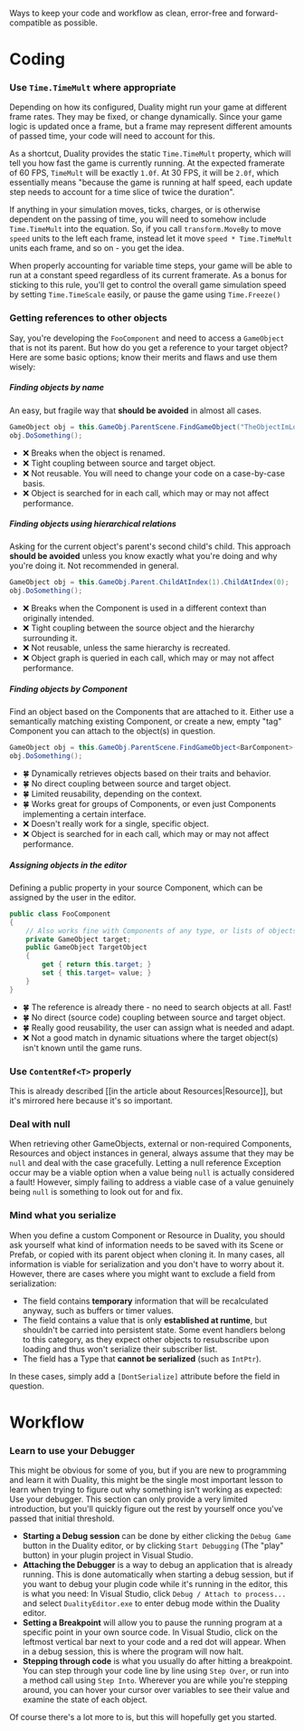 Ways to keep your code and workflow as clean, error-free and forward-compatible as possible.

# Coding

### Use `Time.TimeMult` where appropriate

Depending on how its configured, Duality might run your game at different frame rates. They may be fixed, or change dynamically. Since your game logic is updated once a frame, but a frame may represent different amounts of passed time, your code will need to account for this.

As a shortcut, Duality provides the static `Time.TimeMult` property, which will tell you how fast the game is currently running. At the expected framerate of 60 FPS, `TimeMult` will be exactly `1.0f`. At 30 FPS, it will be `2.0f`, which essentially means "because the game is running at half speed, each update step needs to account for a time slice of twice the duration".

If anything in your simulation moves, ticks, charges, or is otherwise dependent on the passing of time, you will need to somehow include `Time.TimeMult` into the equation. So, if you call `transform.MoveBy` to move `speed` units to the left each frame, instead let it move `speed * Time.TimeMult` units each frame, and so on - you get the idea.

When properly accounting for variable time steps, your game will be able to run at a constant speed regardless of its current framerate. As a bonus for sticking to this rule, you'll get to control the overall game simulation speed by setting `Time.TimeScale` easily, or pause the game using `Time.Freeze()`

### Getting references to other objects

Say, you're developing the `FooComponent` and need to access a `GameObject` that is not its parent. But how do you get a reference to your target object? Here are some basic options; know their merits and flaws and use them wisely:

##### Finding objects by name

An easy, but fragile way that **should be avoided** in almost all cases. 

```C# 
GameObject obj = this.GameObj.ParentScene.FindGameObject("TheObjectImLookingFor");
obj.DoSomething();
```

* :x: Breaks when the object is renamed.
* :x: Tight coupling between source and target object.
* :x: Not reusable. You will need to change your code on a case-by-case basis.
* :x: Object is searched for in each call, which may or may not affect performance.

##### Finding objects using hierarchical relations

Asking for the current object's parent's second child's child. This approach **should be avoided** unless you know exactly what you're doing and why you're doing it. Not recommended in general.

```C# 
GameObject obj = this.GameObj.Parent.ChildAtIndex(1).ChildAtIndex(0);
obj.DoSomething();
```

* :x: Breaks when the Component is used in a different context than originally intended.
* :x: Tight coupling between the source object and the hierarchy surrounding it.
* :x: Not reusable, unless the same hierarchy is recreated.
* :x: Object graph is queried in each call, which may or may not affect performance.

##### Finding objects by Component

Find an object based on the Components that are attached to it. Either use a semantically matching existing Component, or create a new, empty "tag" Component you can attach to the object(s) in question.

```C# 
GameObject obj = this.GameObj.ParentScene.FindGameObject<BarComponent>();
obj.DoSomething();
```

* :four_leaf_clover: Dynamically retrieves objects based on their traits and behavior.
* :four_leaf_clover: No direct coupling between source and target object.
* :four_leaf_clover: Limited reusability, depending on the context.
* :four_leaf_clover: Works great for groups of Components, or even just Components implementing a certain interface.
* :x: Doesn't really work for a single, specific object.
* :x: Object is searched for in each call, which may or may not affect performance.

##### Assigning objects in the editor

Defining a public property in your source Component, which can be assigned by the user in the editor.

```C# 
public class FooComponent
{
    // Also works fine with Components of any type, or lists of objects.
    private GameObject target;
    public GameObject TargetObject
    {
        get { return this.target; }
        set { this.target= value; }
    }
}
```

* :four_leaf_clover: The reference is already there - no need to search objects at all. Fast!
* :four_leaf_clover: No direct (source code) coupling between source and target object.
* :four_leaf_clover: Really good reusability, the user can assign what is needed and adapt.
* :x: Not a good match in dynamic situations where the target object(s) isn't known until the game runs.

### Use `ContentRef<T>` properly

This is already described [[in the article about Resources|Resource]], but it's mirrored here because it's so important.

### Deal with null

When retrieving other GameObjects, external or non-required Components, Resources and object instances in general, always assume that they may be `null` and deal with the case gracefully. Letting a null reference Exception occur may be a viable option when a value being `null` is actually considered a fault! However, simply failing to address a viable case of a value genuinely being `null` is something to look out for and fix.

### Mind what you serialize

When you define a custom Component or Resource in Duality, you should ask yourself what kind of information needs to be saved with its Scene or Prefab, or copied with its parent object when cloning it. In many cases, all information is viable for serialization and you don't have to worry about it. However, there are cases where you might want to exclude a field from serialization:

* The field contains **temporary** information that will be recalculated anyway, such as buffers or timer values.
* The field contains a value that is only **established at runtime**, but shouldn't be carried into persistent state. Some event handlers belong to this category, as they expect other objects to resubscribe upon loading and thus won't serialize their subscriber list.
* The field has a Type that **cannot be serialized** (such as `IntPtr`).

In these cases, simply add a `[DontSerialize]` attribute before the field in question.

# Workflow

### Learn to use your Debugger

This might be obvious for some of you, but if you are new to programming and learn it with Duality, this might be the single most important lesson to learn when trying to figure out why something isn't working as expected: Use your debugger. This section can only provide a very limited introduction, but you'll quickly figure out the rest by yourself once you've passed that initial threshold.

* **Starting a Debug session** can be done by either clicking the `Debug Game` button in the Duality editor, or by clicking `Start Debugging` (The "play" button) in your plugin project in Visual Studio.
* **Attaching the Debugger** is a way to debug an application that is already running. This is done automatically when starting a debug session, but if you want to debug your plugin code while it's running in the editor, this is what you need: In Visual Studio, click `Debug / Attach to process...` and select `DualityEditor.exe` to enter debug mode within the Duality editor.
* **Setting a Breakpoint** will allow you to pause the running program at a specific point in your own source code. In Visual Studio, click on the leftmost vertical bar next to your code and a red dot will appear. When in a debug session, this is where the program will now halt.
* **Stepping through code** is what you usually do after hitting a breakpoint. You can step through your code line by line using `Step Over`, or run into a method call using `Step Into`. Wherever you are while you're stepping around, you can hover your cursor over variables to see their value and examine the state of each object.

Of course there's a lot more to is, but this will hopefully get you started.